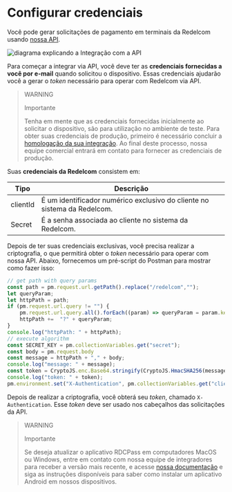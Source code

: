 # Configurar credenciais

Você pode gerar solicitações de pagamento em terminais da Redelcom usando [nossa API](https://api-dev.redelcom.cl:20010/v2).

</center>

![diagrama explicando a Integração com a API](/images/Redelcom/integrate-via-API.png)

</center>

Para começar a integrar via API, você deve ter as **credenciais fornecidas a você por e-mail** quando solicitou o dispositivo. Essas credenciais ajudarão você a gerar o *token* necessário para operar com Redelcom via API.

> WARNING
>
> Importante
>
> Tenha em mente que as credenciais fornecidas inicialmente ao solicitar o dispositivo, são para utilização no ambiente de teste. Para obter suas credenciais de produção, primeiro é necessário concluir a [homologação da sua integração](/developers/pt/docs/redelcom/how-tos/integration-homologation/api). Ao final deste processo, nossa equipe comercial entrará em contato para fornecer as credenciais de produção.

Suas **credenciais da Redelcom** consistem em:

| Tipo | Descrição |
|---|---|
| clientId | É um identificador numérico exclusivo do cliente no sistema da Redelcom. |
| Secret | É a senha associada ao cliente no sistema da Redelcom. |

Depois de ter suas credenciais exclusivas, você precisa realizar a criptografia, o que permitirá obter o *token* necessário para operar com nossa API. Abaixo, fornecemos um pré-script do Postman para mostrar como fazer isso:

```javascript
// get path with query params
const path = pm.request.url.getPath().replace("/redelcom","");
let queryParam;
let httpPath = path;
if (pm.request.url.query != "") {
    pm.request.url.query.all().forEach((param) => queryParam = param.key + "=" +  param.value);
    httpPath +=  "?" + queryParam;
}
console.log("httpPath: " + httpPath);
// execute algorithm
const SECRET_KEY = pm.collectionVariables.get("secret");
const body = pm.request.body
const message = httpPath + "," + body;
console.log("message: " + message);
const token = CryptoJS.enc.Base64.stringify(CryptoJS.HmacSHA256(message, SECRET_KEY));
console.log("token: " + token);
pm.environment.set("X-Authentication", pm.collectionVariables.get("clientId") + ";" + token);
```

Depois de realizar a criptografia, você obterá seu *token*, chamado `X-Authentication`. Esse *token* deve ser usado nos cabeçalhos das solicitações da API.


> WARNING
>
> Importante
>
> Se deseja atualizar o aplicativo RDCPass em computadores MacOS ou Windows, entre em contato com nossa equipe de integradores para receber a versão mais recente, e acesse [nossa documentação](/developers/pt/docs/redelcom/how-tos/install-app-android-macos-windows) e siga as instruções disponíveis para saber como instalar um aplicativo Android em nossos dispositivos.